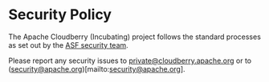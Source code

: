 # Security Policy

The Apache Cloudberry (Incubating) project follows the standard processes as
set out by the [ASF security team](https://www.apache.org/security/).

Please report any security issues to
[private@cloudberry.apache.org](mailto:private@cloudberry.apache.org) or to
(security@apache.org)[mailto:security@apache.org].
